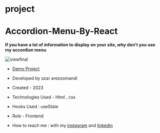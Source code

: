 # project
# Accordion-Menu-By-React

**If you have a lot of information to display on your site, why don't you use my accordion menu**

![viewfinal](![demo](https://github.com/azar-arezoomandi-web/project/assets/144945975/28f7388b-07f9-4b9c-80ab-fcb60373c34a))


- [Demo Project](https://azar-arezoomandi-web.github.io/project/)

- Developed by azar arezoomandi

- Created - 2023

- Technologies Used - Html , css 

- Hooks Used : useState 

- Role - Frontend

- How to reach me : with my [instagram](https://www.instagram.com/azar.arezoomandi_web) and [linkedin](https://www.linkedin.com/azararezoomandi)
